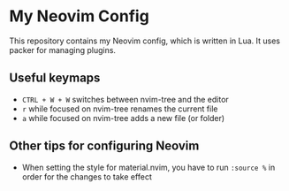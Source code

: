 # My Neovim Config

This repository contains my Neovim config, which is written in Lua. It uses packer for managing plugins.

## Useful keymaps
- `CTRL + W + W` switches between nvim-tree and the editor
- `r` while focused on nvim-tree renames the current file
- `a` while focused on nvim-tree adds a new file (or folder)

## Other tips for configuring Neovim
- When setting the style for material.nvim, you have to run `:source %` in order for the changes to take effect
